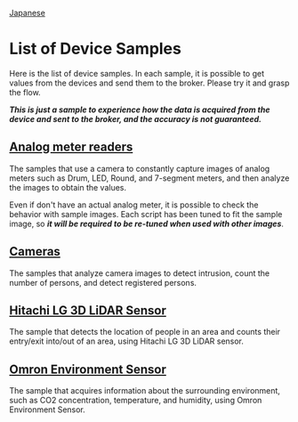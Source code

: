 [Japanese](./README.md)

# List of Device Samples

Here is the list of device samples. In each sample, it is possible to get values from the devices and send them to the broker. Please try it and grasp the flow.  

***This is just a sample to experience how the data is acquired from the device and sent to the broker, and the accuracy is not guaranteed.***

## [Analog meter readers](./analog-meter-readers)

The samples that use a camera to constantly capture images of analog meters such as Drum, LED, Round, and 7-segment meters, and then analyze the images to obtain the values.  

Even if don't have an actual analog meter, it is possible to check the behavior with sample images. Each script has been tuned to fit the sample image, so ***it will be required to be re-tuned when used with other images***.  

## [Cameras](./cameras)

The samples that analyze camera images to detect intrusion, count the number of persons, and detect registered persons.  

## [Hitachi LG 3D LiDAR Sensor](./hlds-lidar)

The sample that detects the location of people in an area and counts their entry/exit into/out of an area, using Hitachi LG 3D LiDAR sensor.  

## [Omron Environment Sensor](./omron-env)

The sample that acquires information about the surrounding environment, such as CO2 concentration, temperature, and humidity, using Omron Environment Sensor.  
